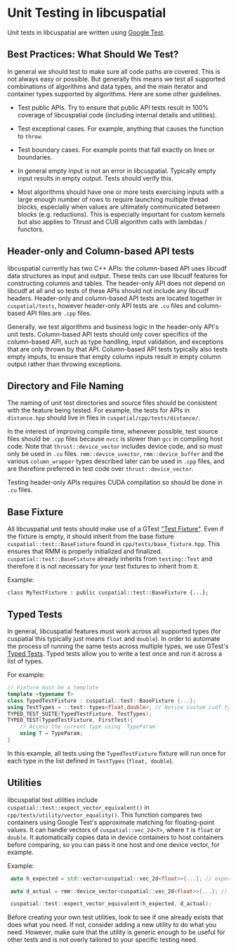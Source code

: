 # Unit Testing in libcuspatial

Unit tests in libcuspatial are written using
[Google Test](https://github.com/google/googletest/blob/master/docs/primer.md).

## Best Practices: What Should We Test?

In general we should test to make sure all code paths are covered. This is not always easy or
possible. But generally this means we test all supported combinations of algorithms and data types,
and the main iterator and container types supported by algorithms.  Here are some other guidelines.

 * Test public APIs. Try to ensure that public API tests result in 100% coverage of libcuspatial
   code (including internal details and utilities).

 * Test exceptional cases. For example, anything that causes the function to `throw`.

 * Test boundary cases. For example points that fall exactly on lines or boundaries.

 * In general empty input is not an error in libcuspatial. Typically empty input results in empty
   output. Tests should verify this.

 * Most algorithms should have one or more tests exercising inputs with a large enough number of
   rows to require launching multiple thread blocks, especially when values are ultimately
   communicated between blocks (e.g. reductions). This is especially important for custom kernels
   but also applies to Thrust and CUB algorithm calls with lambdas / functors.

## Header-only and Column-based API tests

libcuspatial currently has two C++ APIs: the column-based API uses libcudf data structures as
input and output. These tests can use libcudf features for constructing columns and tables. The
header-only API does not depend on libcudf at all and so tests of these APIs should not include any
libcudf headers. Header-only and column-based API tests are located together in `cuspatial/tests`,
however header-only API tests are `.cu` files and column-based API files are `.cpp` files.

Generally, we test algorithms and business logic in the header-only API's unit tests.
Column-based API tests should only cover specifics of the column-based API, such as type
handling, input validation, and exceptions that are only thrown by that API. Column-based API tests
typically also tests empty imputs, to ensure that empty column inputs result in empty column output
rather than throwing exceptions.

## Directory and File Naming

The naming of unit test directories and source files should be consistent with the feature being
tested. For example, the tests for APIs in `distance.hpp` should live in files in
`cuspatial/cpp/tests/distance/`.

In the interest of improving compile time, whenever possible, test source files should be `.cpp`
files because `nvcc` is slower than `gcc` in compiling host code. Note that `thrust::device_vector`
includes device code, and so must only be used in `.cu` files. `rmm::device_uvector`,
`rmm::device_buffer` and the various `column_wrapper` types described later can be used in `.cpp`
files, and are therefore preferred in test code over `thrust::device_vector`.

Testing header-only APIs requires CUDA compilation so should be done in `.cu` files.

## Base Fixture

All libcuspatial unit tests should make use of a GTest
["Test Fixture"](https://github.com/google/googletest/blob/master/docs/primer.md#test-fixtures-using-the-same-data-configuration-for-multiple-tests-same-data-multiple-tests).
Even if the fixture is empty, it should inherit from the base fixture `cuspatial::test::BaseFixture`
found in `cpp/tests/base_fixture.hpp`. This ensures that RMM is properly initialized and
finalized. `cuspatial::test::BaseFixture` already inherits from `testing::Test` and therefore it is
not necessary for your test fixtures to inherit from it.

Example:

    class MyTestFixture : public cuspatial::test::BaseFixture {...};

## Typed Tests

In general, libcuspatial features must work across all supported types (for cuspatial this
typically just means `float` and `double`). In order to automate the process of running
the same tests across multiple types, we use GTest's
[Typed Tests](https://github.com/google/googletest/blob/master/docs/advanced.md#typed-tests).
Typed tests allow you to write a test once and run it across a list of types.

For example:

```c++
// Fixture must be a template
template <typename T>
class TypedTestFixture : cuspatial::test::BaseFixture {...};
using TestTypes = ::test::types<float,double>; // Notice custom cudf type list type
TYPED_TEST_SUITE(TypedTestFixture, TestTypes);
TYPED_TEST(TypedTestFixture, FirstTest){
    // Access the current type using `TypeParam`
    using T = TypeParam;
}
```

In this example, all tests using the `TypedTestFixture` fixture will run once for each type in the
list defined in `TestTypes` (`float, double`).

## Utilities

libcuspatial test utilities include `cuspatial::test::expect_vector_equivalent()` in
`cpp/tests/utility/vector_equality()`. This function compares two containers using Google Test's
approximate matching for floating-point values. It can handle vectors of `cuspatial::vec_2d<T>`,
where `T` is `float` or `double`. It automatically copies data in device containers to host
containers before comparing, so you can pass it one host and one device vector, for example.

Example:

```c++
 auto h_expected = std::vector<cuspatial::vec_2d<float>>{...}; // expected values

 auto d_actual = rmm::device_vector<cuspatial::vec_2d<float>>{...}; // actual computed values

 cuspatial::test::expect_vector_equivalent(h_expected, d_actual);
```

Before creating your own test utilities, look to see if one already exists that does
what you need. If not, consider adding a new utility to do what you need. However, make sure that
the utility is generic enough to be useful for other tests and is not overly tailored to your
specific testing need.
